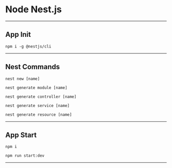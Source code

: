 # Node Nest.js

---

## App Init

```
npm i -g @nestjs/cli
```

---

## Nest Commands

```
nest new [name]
```

```
nest generate module [name]
```

```
nest generate controller [name]
```

```
nest generate service [name]
```

```
nest generate resource [name]
```

---

## App Start

```
npm i
```

```
npm run start:dev
```

---
